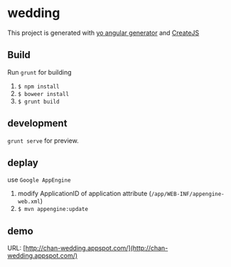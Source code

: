 # wedding #

This project is generated with [yo angular generator](https://github.com/yeoman/generator-angular)
and [CreateJS](http://www.createjs.com/)

## Build

Run `grunt` for building

1. `$ npm install`
2. `$ boweer install`
3. `$ grunt build`

## development

`grunt serve` for preview.

## deplay

use `Google AppEngine`

1. modify ApplicationID of application attribute (`/app/WEB-INF/appengine-web.xml`)
2. `$ mvn appengine:update`

## demo

URL: [http://chan-wedding.appspot.com/](http://chan-wedding.appspot.com/)
